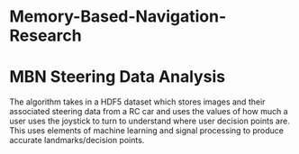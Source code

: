 # Memory-Based-Navigation-Research

# MBN Steering Data Analysis
The algorithm takes in a HDF5 dataset which stores images and their associated steering data from a RC car and uses the values of how much a user uses the joystick to turn to understand where user decision points are. This uses elements of machine learning and signal processing to produce accurate landmarks/decision points. 
